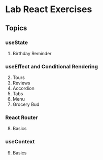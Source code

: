 # Lab React Exercises

## Topics

### useState

1. Birthday Reminder

### useEffect and Conditional Rendering

2. Tours
3. Reviews
4. Accordion
5. Tabs
6. Menu
7. Grocery Bud

### React Router

8. Basics

### useContext

9. Basics
